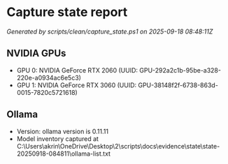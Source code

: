 # Capture state report

*Generated by scripts/clean/capture_state.ps1 on 2025-09-18 08:48:11Z*

## NVIDIA GPUs

- GPU 0: NVIDIA GeForce RTX 2060 (UUID: GPU-292a2c1b-95be-a328-220e-a0934ac6e5c3)
- GPU 1: NVIDIA GeForce RTX 3060 (UUID: GPU-38148f2f-6738-863d-0015-7820c5721618)

## Ollama

- Version: ollama version is 0.11.11
- Model inventory captured at C:\Users\akrin\OneDrive\Desktop\2\scripts\docs\evidence\state\state-20250918-084811\ollama-list.txt

